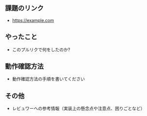 ## 課題のリンク

- https://example.com

## やったこと

- このプルリクで何をしたのか?

## 動作確認方法

- 動作確認方法の手順を書いてください

## その他

- レビュワーへの参考情報（実装上の懸念点や注意点、困りごとなど）
